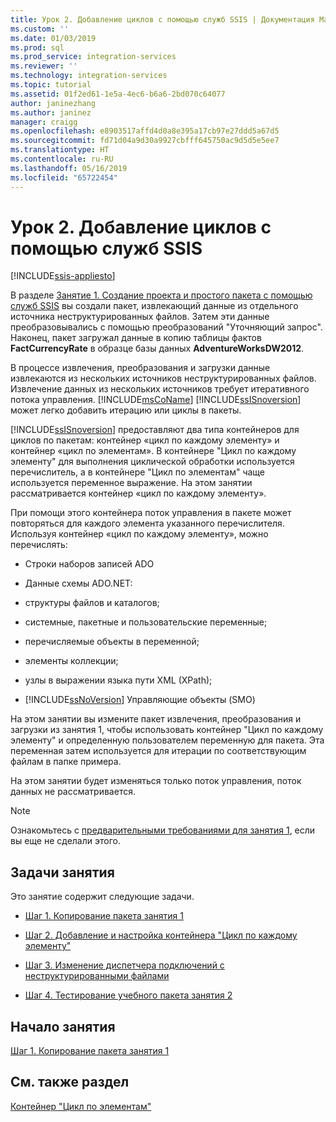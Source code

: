 ```yaml
---
title: Урок 2. Добавление циклов с помощью служб SSIS | Документация Майкрософт
ms.custom: ''
ms.date: 01/03/2019
ms.prod: sql
ms.prod_service: integration-services
ms.reviewer: ''
ms.technology: integration-services
ms.topic: tutorial
ms.assetid: 01f2ed61-1e5a-4ec6-b6a6-2bd070c64077
author: janinezhang
ms.author: janinez
manager: craigg
ms.openlocfilehash: e8903517affd4d0a8e395a17cb97e27ddd5a67d5
ms.sourcegitcommit: fd71d04a9d30a9927cbfff645750ac9d5d5e5ee7
ms.translationtype: HT
ms.contentlocale: ru-RU
ms.lasthandoff: 05/16/2019
ms.locfileid: "65722454"
---
```

# <a name="lesson-2-add-looping-with-ssis"></a>Урок 2. Добавление циклов с помощью служб SSIS

[!INCLUDE[ssis-appliesto](../includes/ssis-appliesto-ssvrpluslinux-asdb-asdw-xxx.md)]



В разделе [Занятие 1. Создание проекта и простого пакета с помощью служб SSIS](../integration-services/lesson-1-create-a-project-and-basic-package-with-ssis.md) вы создали пакет, извлекающий данные из отдельного источника неструктурированных файлов. Затем эти данные преобразовывались с помощью преобразований "Уточняющий запрос". Наконец, пакет загружал данные в копию таблицы фактов **FactCurrencyRate** в образце базы данных **AdventureWorksDW2012**.  
  
В процессе извлечения, преобразования и загрузки данные извлекаются из нескольких источников неструктурированных файлов. Извлечение данных из нескольких источников требует итеративного потока управления. [!INCLUDE[msCoName](../includes/msconame-md.md)] [!INCLUDE[ssISnoversion](../includes/ssisnoversion-md.md)] может легко добавить итерацию или циклы в пакеты.  
  
[!INCLUDE[ssISnoversion](../includes/ssisnoversion-md.md)] предоставляют два типа контейнеров для циклов по пакетам: контейнер «цикл по каждому элементу» и контейнер «цикл по элементам». В контейнере "Цикл по каждому элементу" для выполнения циклической обработки используется перечислитель, а в контейнере "Цикл по элементам" чаще используется переменное выражение. На этом занятии рассматривается контейнер «цикл по каждому элементу».  
  
При помощи этого контейнера поток управления в пакете может повторяться для каждого элемента указанного перечислителя. Используя контейнер «цикл по каждому элементу», можно перечислять:  
  
-   Строки наборов записей ADO  
  
-   Данные схемы ADO.NET:  
  
-   структуры файлов и каталогов;  
  
-   системные, пакетные и пользовательские переменные;  
  
-   перечисляемые объекты в переменной;  
  
-   элементы коллекции;  
  
-   узлы в выражении языка пути XML (XPath);  
  
-   [!INCLUDE[ssNoVersion](../includes/ssnoversion-md.md)] Управляющие объекты (SMO)  
  
На этом занятии вы измените пакет извлечения, преобразования и загрузки из занятия 1, чтобы использовать контейнер "Цикл по каждому элементу" и определенную пользователем переменную для пакета. Эта переменная затем используется для итерации по соответствующим файлам в папке примера.   
  
На этом занятии будет изменяться только поток управления, поток данных не рассматривается.  
  
> [!NOTE]  
> Ознакомьтесь с [предварительными требованиями для занятия 1](../integration-services/lesson-1-create-a-project-and-basic-package-with-ssis.md#prerequisites), если вы еще не сделали этого.

## <a name="lesson-tasks"></a>Задачи занятия  
Это занятие содержит следующие задачи.  
  
-   [Шаг 1. Копирование пакета занятия 1](../integration-services/lesson-2-1-copying-the-lesson-1-package.md)  
  
-   [Шаг 2. Добавление и настройка контейнера "Цикл по каждому элементу"](../integration-services/lesson-2-2-adding-and-configuring-the-foreach-loop-container.md)  
  
-   [Шаг 3. Изменение диспетчера подключений с неструктурированными файлами](../integration-services/lesson-2-3-modifying-the-flat-file-connection-manager.md)  
  
-   [Шаг 4. Тестирование учебного пакета занятия 2](../integration-services/lesson-2-4-testing-the-lesson-2-tutorial-package.md)  
  
## <a name="start-the-lesson"></a>Начало занятия  
[Шаг 1. Копирование пакета занятия 1](../integration-services/lesson-2-1-copying-the-lesson-1-package.md)  
  
## <a name="see-also"></a>См. также раздел  
[Контейнер "Цикл по элементам"](../integration-services/control-flow/for-loop-container.md)  
  
  
  
